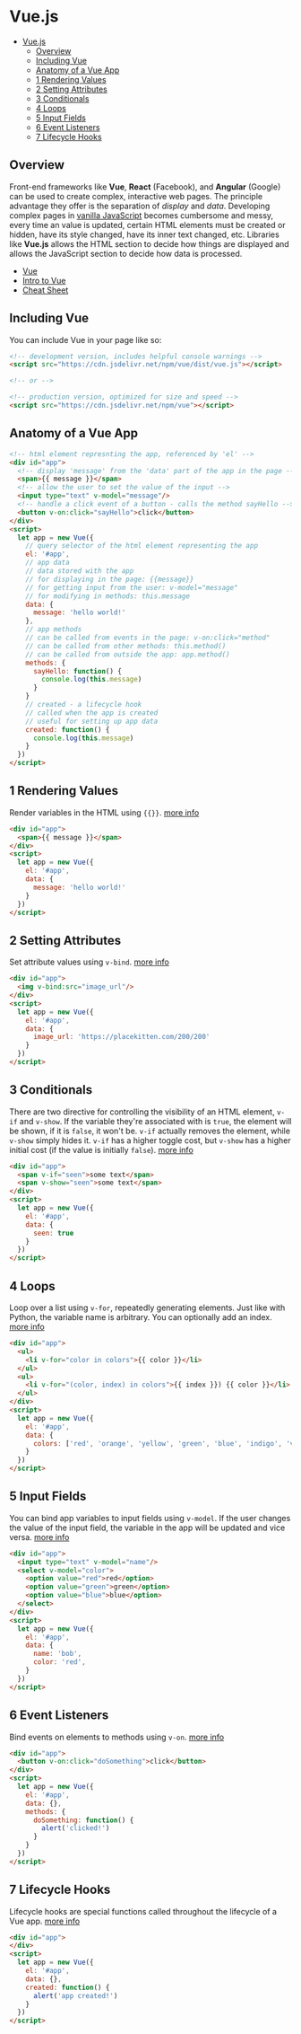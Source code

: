 


# Vue.js


- [Vue.js](#vuejs)
  - [Overview](#overview)
  - [Including Vue](#including-vue)
  - [Anatomy of a Vue App](#anatomy-of-a-vue-app)
  - [1 Rendering Values](#1-rendering-values)
  - [2 Setting Attributes](#2-setting-attributes)
  - [3 Conditionals](#3-conditionals)
  - [4 Loops](#4-loops)
  - [5 Input Fields](#5-input-fields)
  - [6 Event Listeners](#6-event-listeners)
  - [7 Lifecycle Hooks](#7-lifecycle-hooks)

## Overview

Front-end frameworks like **Vue**, **React** (Facebook), and **Angular** (Google) can be used to create complex, interactive web pages. The principle advantage they offer is the separation of *display* and *data*. Developing complex pages in [vanilla JavaScript](http://vanilla-js.com/) becomes cumbersome and messy, every time an value is updated, certain HTML elements must be created or hidden, have its style changed, have its inner text changed, etc. Libraries like **Vue.js** allows  the HTML section to decide how things are displayed and allows the JavaScript section to decide how data is processed.


- [Vue](https://vuejs.org/)
- [Intro to Vue](https://vuejs.org/v2/guide/index.html)
- [Cheat Sheet](https://www.vuemastery.com/pdf/Vue-Essentials-Cheat-Sheet.pdf)

## Including Vue

You can include Vue in your page like so:

```html
<!-- development version, includes helpful console warnings -->
<script src="https://cdn.jsdelivr.net/npm/vue/dist/vue.js"></script>

<!-- or -->

<!-- production version, optimized for size and speed -->
<script src="https://cdn.jsdelivr.net/npm/vue"></script>
```



## Anatomy of a Vue App


```html
<!-- html element represnting the app, referenced by 'el' -->
<div id="app">
  <!-- display 'message' from the 'data' part of the app in the page -->
  <span>{{ message }}</span>
  <!-- allow the user to set the value of the input -->
  <input type="text" v-model="message"/>
  <!-- handle a click event of a button - calls the method sayHello -->
  <button v-on:click="sayHello">click</button>
</div>
<script>
  let app = new Vue({
    // query selector of the html element representing the app
    el: '#app',
    // app data
    // data stored with the app
    // for displaying in the page: {{message}}
    // for getting input from the user: v-model="message"
    // for modifying in methods: this.message
    data: {
      message: 'hello world!'
    },
    // app methods
    // can be called from events in the page: v-on:click="method"
    // can be called from other methods: this.method()
    // can be called from outside the app: app.method()
    methods: {
      sayHello: function() {
        console.log(this.message)
      }
    }
    // created - a lifecycle hook
    // called when the app is created
    // useful for setting up app data
    created: function() {
      console.log(this.message)
    }
  })
</script>
```



## 1 Rendering Values

Render variables in the HTML using `{{}}`. [more info](https://vuejs.org/v2/guide/syntax.html#Interpolations)

```html
<div id="app">
  <span>{{ message }}</span>
</div>
<script>
  let app = new Vue({
    el: '#app',
    data: {
      message: 'hello world!'
    }
  })
</script>
```

## 2 Setting Attributes

Set attribute values using `v-bind`. [more info](https://vuejs.org/v2/guide/syntax.html#Attributes)

```html
<div id="app">
  <img v-bind:src="image_url"/>
</div>
<script>
  let app = new Vue({
    el: '#app',
    data: {
      image_url: 'https://placekitten.com/200/200'
    }
  })
</script>
```

## 3 Conditionals


There are two directive for controlling the visibility of an HTML element, `v-if` and `v-show`. If the variable they're associated with is `true`, the element will be shown, if it is `false`, it won't be. `v-if` actually removes the element, while `v-show` simply hides it. `v-if` has a higher toggle cost, but `v-show` has a higher initial cost (if the value is initially `false`). [more info](https://vuejs.org/v2/guide/conditional.html)

```html
<div id="app">
  <span v-if="seen">some text</span>
  <span v-show="seen">some text</span>
</div>
<script>
  let app = new Vue({
    el: '#app',
    data: {
      seen: true
    }
  })
</script>
```

## 4 Loops

Loop over a list using `v-for`, repeatedly generating elements. Just like with Python, the variable name is arbitrary. You can optionally add an index. [more info](https://vuejs.org/v2/guide/list.html)

```html
<div id="app">
  <ul>
    <li v-for="color in colors">{{ color }}</li>
  </ul>
  <ul>
    <li v-for="(color, index) in colors">{{ index }}) {{ color }}</li>
  </ul>
</div>
<script>
  let app = new Vue({
    el: '#app',
    data: {
      colors: ['red', 'orange', 'yellow', 'green', 'blue', 'indigo', 'violet']
    }
  })
</script>
```

## 5 Input Fields

You can bind app variables to input fields using `v-model`. If the user changes the value of the input field, the variable in the app will be updated and vice versa. [more info](https://vuejs.org/v2/guide/forms.html)


```html
<div id="app">
  <input type="text" v-model="name"/>
  <select v-model="color">
    <option value="red">red</option>
    <option value="green">green</option>
    <option value="blue">blue</option>
  </select>
</div>
<script>
  let app = new Vue({
    el: '#app',
    data: {
      name: 'bob',
      color: 'red',
    }
  })
</script>
```

## 6 Event Listeners

Bind events on elements to methods using `v-on`. [more info](https://vuejs.org/v2/guide/events.html)

```html
<div id="app">
  <button v-on:click="doSomething">click</button>
</div>
<script>
  let app = new Vue({
    el: '#app',
    data: {},
    methods: {
      doSomething: function() {
        alert('clicked!')
      }
    }
  })
</script>
```


## 7 Lifecycle Hooks

Lifecycle hooks are special functions called throughout the lifecycle of a Vue app. [more info](https://vuejs.org/v2/guide/instance.html#Instance-Lifecycle-Hooks)

```html
<div id="app">
</div>
<script>
  let app = new Vue({
    el: '#app',
    data: {},
    created: function() {
      alert('app created!')
    }
  })
</script>
```